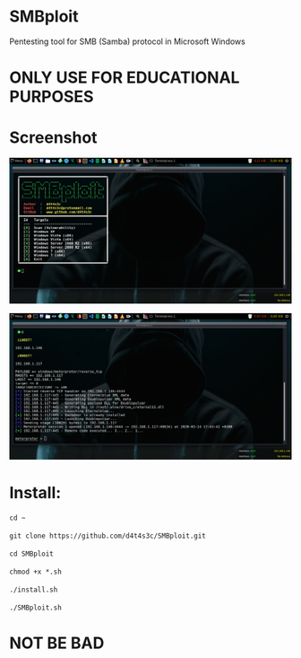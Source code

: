 # SMBploit
Pentesting tool for SMB (Samba) protocol in Microsoft Windows

# ONLY USE FOR EDUCATIONAL PURPOSES

# Screenshot

![](/screenshot/screenshot1.png)

![](/screenshot/screenshot2.png)

# Install:
```
cd ~

git clone https://github.com/d4t4s3c/SMBploit.git

cd SMBploit

chmod +x *.sh

./install.sh

./SMBploit.sh
```
# NOT BE BAD


